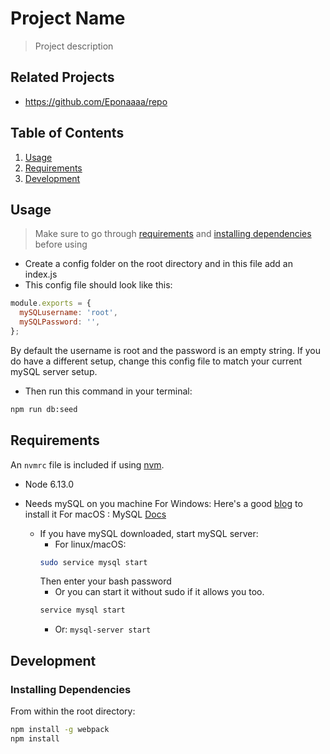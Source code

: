 # Project Name

> Project description

## Related Projects

  - https://github.com/Eponaaaa/repo

## Table of Contents

1. [Usage](#Usage)
1. [Requirements](#requirements)
1. [Development](#development)

## Usage

> Make sure to go through [requirements](#requirements) and [installing dependencies](#development) before using
- Create a config folder on the root directory and in this file add an index.js
- This config file should look like this:

```javaScript
module.exports = {
  mySQLusername: 'root',
  mySQLPassword: '',
};
```
By default the username is root and the password is an empty string. If you do have a different setup, change this config file to match your current mySQL server setup.

- Then run this command in your terminal:
```sh
npm run db:seed
```

## Requirements

An `nvmrc` file is included if using [nvm](https://github.com/creationix/nvm).

- Node 6.13.0
- Needs mySQL on you machine
For Windows: Here's a good [blog](https://cepa.io/2018/02/20/linuxizing-your-windows-pc-part2/) to install it
For macOS : MySQL [Docs](https://dev.mysql.com/doc/mysql-osx-excerpt/5.7/en/osx-installation-pkg.html)

  - If you have mySQL downloaded, start mySQL server:
    - For linux/macOS:
    ```sh
    sudo service mysql start
    ```
      Then enter your bash password
    - Or you can start it without sudo if it allows you too.
    ```sh
    service mysql start
    ```
    - Or: ```mysql-server start```

## Development

### Installing Dependencies

From within the root directory:

```sh
npm install -g webpack
npm install
```